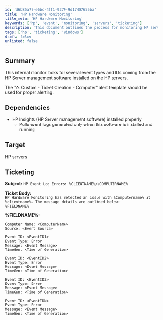 ```yaml
---
id: 'd6b85a77-e6bc-4ff1-9279-9d17487655ba'
title: 'HP Hardware Monitoring'
title_meta: 'HP Hardware Monitoring'
keywords: ['hp', 'event', 'monitoring', 'servers', 'ticketing']
description: 'This document outlines the process for monitoring HP server event logs using HP Server management software. It details the necessary dependencies, target systems, and ticketing format for alert notifications related to HP hardware issues.'
tags: ['hp', 'ticketing', 'windows']
draft: false
unlisted: false
---
```


## Summary

This internal monitor looks for several event types and IDs coming from the HP Server management software installed on the HP servers.

The "△ Custom - Ticket Creation - Computer" alert template should be used for proper alerting.

## Dependencies

- HP Insights (HP Server management software) installed properly
  - Pulls event logs generated only when this software is installed and running

## Target

HP servers

## Ticketing

**Subject:** `HP Event Log Errors: %CLIENTNAME%/%COMPUTERNAME%`

**Ticket Body:**  
`HP Hardware Monitoring has detected an issue with %Computername% at %clientname%. The message details are outlined below:`  
`%FIELDNAME%`

**%FIELDNAME%:**  

```
Computer Name: <ComputerName>
Source: <Event Source>

Event ID: <EventID1>
Event Type: Error
Message: <Event Message>
TimeGen: <Time of Generation>

Event ID: <EventID2>
Event Type: Error
Message: <Event Message>
TimeGen: <Time of Generation>

Event ID: <EventID3>
Event Type: Error
Message: <Event Message>
TimeGen: <Time of Generation>

Event ID: <EventIDN>
Event Type: Error
Message: <Event Message>
TimeGen: <Time of Generation>
```


